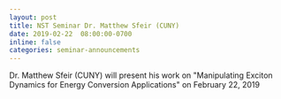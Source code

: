 ```yaml
---
layout: post
title: NST Seminar Dr. Matthew Sfeir (CUNY)
date: 2019-02-22  08:00:00-0700
inline: false
categories: seminar-announcements
---
```


Dr. Matthew Sfeir (CUNY) will present his work on "Manipulating Exciton Dynamics for Energy Conversion Applications" on February 22, 2019 
